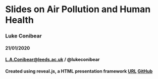 # Slides on Air Pollution and Human Health
### Luke Conibear
#### 21/01/2020
#### L.A.Conibear@leeds.ac.uk / @lukeconibear
#### Created using reveal.js, a HTML presentation framework [URL](https://revealjs.com) [GitHub](https://github.com/hakimel/reveal.js)

